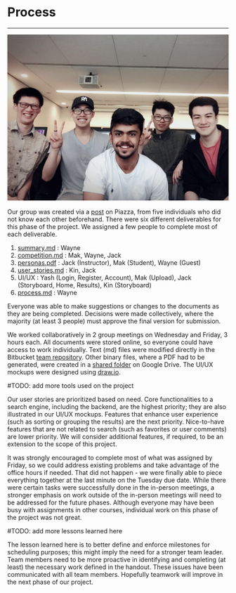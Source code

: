 # Process
--------------------

![Group Picture](./group_picture.jpeg)

Our group was created via a [post](https://piazza.com/class/jh9m0ftgr8l6x0?cid=13) on Piazza, from five individuals who did not know each other beforehand. There were six different deliverables for this phase of the project. We assigned a few people to complete most of each deliverable.

1. [summary.md](./summary.md) : Wayne
2. [competition.md](./competition.md) : Mak, Wayne, Jack
3. [personas.pdf](./personas.pdf) : Jack (Instructor), Mak (Student), Wayne (Guest)
4. [user_stories.md](./user_stories.md) : Kin, Jack
5. UI/UX : Yash (Login, Register, Account), Mak (Upload), Jack (Storyboard, Home, Results), Kin (Storyboard)
6. [process.md](./process.md) : Wayne

Everyone was able to make suggestions or changes to the documents as they are being completed. Decisions were made collectively, where the majority (at least 3 people) must approve the final version for submission.

We worked collaboratively in 2 group meetings on Wednesday and Friday, 3 hours each. All documents were stored online, so everyone could have access to work individually. Text (md) files were modified directly in the Bitbucket [team repository](./). Other binary files, where a PDF had to be generated, were created in a [shared folder](https://drive.google.com/drive/folders/1Vp_EavrXJuBndS51qNz5HwQQOdFwQoiO) on Google Drive. The UI/UX mockups were designed using [draw.io](https://www.draw.io/).

#TODO: add more tools used on the project

Our user stories are prioritized based on need. Core functionalities to a search engine, including the backend, are the highest priority; they are also illustrated in our UI/UX mockups. Features that enhance user experience (such as sorting or grouping the results) are the next priority. Nice-to-have features that are not related to search (such as favorites or user comments) are lower priority. We will consider additional features, if required, to be an extension to the scope of this project.

It was strongly encouraged to complete most of what was assigned by Friday, so we could address existing problems and take advantage of the office hours if needed. That did not happen - we were finally able to piece everything together at the last minute on the Tuesday due date. While there were certain tasks were successfully done in the in-person meetings, a stronger emphasis on work outside of the in-person meetings will need to be addressed for the future phases. Although everyone may have been busy with assignments in other courses, individual work on this phase of the project was not great.

#TODO: add more lessons learned here

The lesson learned here is to better define and enforce milestones for scheduling purposes; this might imply the need for a stronger team leader. Team members need to be more proactive in identifying and completing (at least) the necessary work defined in the handout. These issues have been communicated with all team members. Hopefully teamwork will improve in the next phase of our project.
